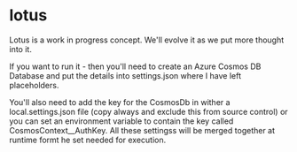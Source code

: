 # lotus

Lotus is a work in progress concept.  We'll evolve it as we put more thought into it.

If you want to run it - then you'll need to create an Azure Cosmos DB Database and put the details into settings.json where I have left placeholders.  

You'll also need to add the key for the CosmosDb in wither a local.settings.json file (copy always and exclude this from source control) or you can set an environment variable to contain the key called CosmosContext__AuthKey. All these settingss will be merged together at runtime formt he set needed for execution. 